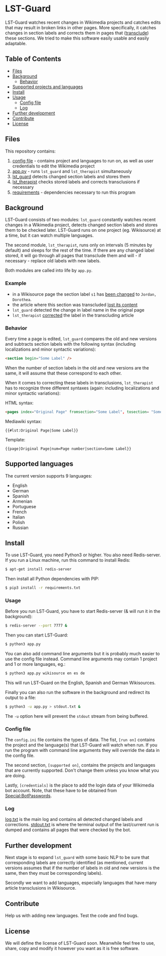 
# LST-Guard

LST-Guard watches recent changes in Wikimedia projects and catches edits that may result in broken links in other pages. More specifically, it catches changes in section labels and corrects them in pages that ([transclude](https://en.wikipedia.org/wiki/Transclusion)) these sections. We tried to make this software easily usable and easily adaptable.

## Table of Contents

- [Files](#files)
- [Background](#background)
  - [Behavior](#behavior)
- [Supported projects and languages](#supported-projects-and-languages)
- [Install](#install)
- [Usage](#usage)
	- [Config file](#config-file)
  - [Log](#log)
- [Further development](#further-development)
- [Contribute](#contribute)
- [License](#license)

## Files

This repository contains:

1. [config file](config.ini) - contains project and languages to run on, as well as user credentials to edit the Wikimedia project
2. [app.py](app.py) - runs `lst_guard` and `lst_therapist` simultaneously
3. [lst_guard](lst_guard.py) detects changed section labels and stores them
4. [lst_therapist](badge) checks stored labels and corrects transclusions if necessary
5. [requirements](requirements.txt) - dependencies necessary to run this program

## Background
LST-Guard consists of two modules: `lst_guard` constantly watches recent changes in a Wikimedia project, detects changed section labels and stores them to be checked later. LST-Guard runs on one project (eg. Wikisource) at a time, but it can watch multiple languages.

The second module, `lst_therapist`, runs only on intervals (5 minutes by default) and sleeps for the rest of the time. If there are any changed label stored, it will go through all pages that transclude them and will - if necessary - replace old labels with new labels.

Both modules are called into life by `app.py`.

### Example
* in a Wikisource page the section label `s1` has [been changed](https://en.wikisource.org/w/index.php?title=Page:EB1911_-_Volume_15.djvu/536&diff=7006224&oldid=6576545) to `Jordan, Dorothea`.
* the article where this section was transcluded [lost its content](https://en.wikisource.org/w/index.php?title=1911_Encyclop%C3%A6dia_Britannica/Jordan,_Wilhelm&oldid=6576548)
* `lst_guard` detected the change in label name in the original page
* `lst_therapist` [corrected](https://en.wikisource.org/w/index.php?title=1911_Encyclop%C3%A6dia_Britannica/Jordan,_Wilhelm&diff=next&oldid=6576548) the label in the transcluding article

### Behavior
Every time a page is edited, `lst_guard` compares the old and new versions and subtracts section labels with the following syntax (including localizations and minor syntactic variations):

```html
<section begin="Some Label" />
```
When the number of section labels in the old and new versions are the same, it will assume that these correspond to each other.

When it comes to correcting these labels in transclusions, `lst_therapist` has to recognize three different syntaxes (again: including localizations and minor syntactic variations):

HTML syntax:
```html
<pages index="Original Page" fromsection="Some Label", tosection= "Some Label"/>
```
Mediawiki syntax:
```
{{#lst:Original Page|Some Label}}
```
Template:
```
{{page|Original Page|num=Page number|section=Some Label}}
```

## Supported languages

The current version supports 9 languages:
* English
* German
* Spanish
* Armenian
* Portuguese
* French
* Italian
* Polish
* Russian

## Install
To use LST-Guard, you need Python3 or higher. You also need Redis-server. If you run a Linux machine, run this command to install Redis:
```sh
$ apt-get install redis-server
```

Then install all Python dependencies with PIP:
```sh
$ pip3 install -r requirements.txt
```

### Usage
Before you run LST-Guard, you have to start Redis-server (& will run it in the background):
```sh
$ redis-server --port 7777 &
```

Then you can start LST-Guard:
```sh
$ python3 app.py
```
You can also add command line arguments but it is probably much easier to use the config file instead. Command line arguments may contain 1 project and 1 or more languages, eg.:

```sh
$ python3 app.py wikisource en es de
```

This will run LST-Guard on the English, Spanish and German Wikisources.

Finally you can also run the software in the background and redirect its output to a file:

```sh
$ python3 -u app.py > stdout.txt &
```
The `-u` option here will prevent the `stdout` stream from being buffered.

### Config file

The `config.ini` file contains the types of data. The fist, `[run on]` contains the project and the language(s) that LST-Guard will watch when run. If you run the program with command line arguments they will override the data in the config file.

The second section, `[supported on]`, contains the projects and languages that are currently supported. Don't change them unless you know what you are doing.

Lastly, `[credentials]` is the place to add the login data of your Wikimedia bot account. Note, that these have to be obtained from [Special:BotPasswords](https://www.mediawiki.org/wiki/Manual:Bot_passwords).

### Log

[log.txt](http://185.203.116.239/publ/lst_guard/log.txt) is the main log and contains all detected changed labels and corrections.
[stdout.txt](http://185.203.116.239/publ/lst_guard/stdout.txt) is where the terminal output of the last/current run is dumped and contains all pages that were checked by the bot.

## Further development
Next stage is to expand `lst_guard` with some basic NLP to be sure that corresponding labels are correctly identified (as mentioned, current versions assumes that if the number of labels in old and new versions is the same, then they must be corresponding labels).

Secondly we want to add languages, especially languages that have many article transclusions in Wikisource.

## Contribute
Help us with adding new languages. Test the code and find bugs.

## License
We will define the license of LST-Guard soon. Meanwhile feel free to use, share, copy and modify it however you want as it is free software.
